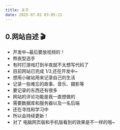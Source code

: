 ```yaml
---
title: 关于
date: 2025-07-01 03:05:11
---
```


<!-- {% note warning modern %}<b>正在玩命开发中~~~{% endnote %} -->

<!-- {% note warning modern %}<b>非商免字体、网图</b>等资源未经授权仅限个人使用，不得用于商业用途。本站平时仅用于交流和学习，如涉及侵权请联系站长删除对应资源，谢谢！ —— 致版权方{% endnote %} -->

## 0.网站自述 🎬

- 开发中~最后要放视频的！
- 熬夜型选手
- 有时打游戏打到半夜就不太想写代码了
- 目前网站已完成 1/3,还在开发中~
- 想用小破站用来记录自己的生活
- 记录一些难忘的故事、音乐、摄影等
- 要记录的东西还有很多
- 网站的评论功能是我一直想做的
- 需要数据库和服务器以及一名后端
- 还在寻找和学习中
- 所以会持续更新！
- 对了 电脑网页版和手机版看到的效果是不一样的哦~
<!--
<div class="about_page">
  <div align=center class="aspect-ratio">
      <iframe src="https://player.bilibili.com/player.html?aid=474023258&&page=1&as_wide=1&high_quality=1&danmaku=0"
      scrolling="no"
      border="0"
      frameborder="no"
      framespacing="0"
      high_quality=1
      danmaku=1
      allowfullscreen="true">
      </iframe>

      

  </div>
</div>

<br> -->
